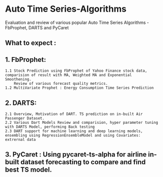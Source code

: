 # Auto Time Series-Algorithms
Evaluation and review of various popular Auto Time Series Algorithms - FbProphet, DARTS and PyCaret  

## What to expect :  
  
## 1. FbProphet:
    1.1 Stock Prediction using FbProphet of Yahoo Finance stock data, comparision of result with MA, Weighted MA and Exponential Smoothening. 
        Review of various forecast quality metrics. 
    1.2 MultiVariate Prophet : Energy Consumption Time Series Prediction
    
## 2. DARTS: 
    2.1 Overview, Motivation of DART. TS prediction on in-built Air Passenger Dataset.
    2.2 Various Dart Models Review and comparision, hyper parameter tuning with DARTS Model, performing Back testing 
    2.3 DART support for machine learning and deep learning models, ensembling using RegressionEnsembleModel and using Covariates: extrernal data 
    
## 3. PyCaret : Using pycaret-ts-alpha for airline in-built dataset forecasting to compare and find best TS model.
